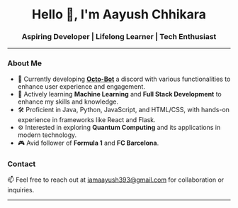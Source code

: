 <h1 align="center">Hello 👋, I'm Aayush Chhikara</h1>
<h3 align="center">Aspiring Developer | Lifelong Learner | Tech Enthusiast</h3>

---

### About Me
- 🔭 Currently developing <a href = "https://github.com/boltx393/cautious-octo-guide">**Octo-Bot**</a> a discord with various functionalities to enhance user experience and engagement. 
- 🌱 Actively learning **Machine Learning** and **Full Stack Development** to enhance my skills and knowledge.
- 🛠️ Proficient in Java, Python, JavaScript, and HTML/CSS, with hands-on experience in frameworks like React and Flask.
- ⚙️ Interested in exploring **Quantum Computing** and its applications in modern technology.
- 🎮 Avid follower of **Formula 1** and **FC Barcelona**.

### Contact
📫 Feel free to reach out at [iamaayush393@gmail.com](mailto:iamaayush393@gmail.com) for collaboration or inquiries.

---

